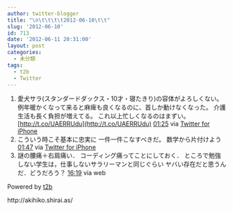 ```yaml
---
author: twitter-blogger
title: "\n\t\t\t\t2012-06-10\t\t"
slug: '2012-06-10'
id: 713
date: '2012-06-11 20:31:00'
layout: post
categories:
  - 未分類
tags:
  - t2b
  - Twitter
---
```


<div xmlns:georss="http://www.georss.org/georss">

1.  <span><span>愛犬サラ(スタンダードダックス・10才・寝たきり)の容体がよろしくない。 例年暖かくなって来ると麻痺も良くなるのに、首しか動けなくなった。 介護生活も長く負担が増えてる。 これ以上忙しくなるのはまずい。 [http://t.co/UAERRUdu](http://t.co/UAERRUdu)</span> <span>[<span>01:25</span>](http://twitter.com/o_ob/status/211796187928477696) <span>via [Twitter for iPhone](http://twitter.com/#!/download/iphone)</span></span></span>
2.  <span><span>こういう時こそ基本に忠実に 一件一件こなすべきだ。 数学から片付けよう</span> <span>[<span>01:47</span>](http://twitter.com/o_ob/status/211801818748030976) <span>via [Twitter for iPhone](http://twitter.com/#!/download/iphone)</span></span></span>
3.  <span><span>謎の腰痛＋右肩痛い． コーディング痛ってことにしておく． ところで勉強しない学生は，仕事しないサラリーマンと同じぐらい ヤバい存在だと思うんだ．どうだろう？</span> <span>[<span>16:19</span>](http://twitter.com/o_ob/status/212021292092764160) <span>via web</span></span></span>

</div>

Powered by [t2b](http://t2b.utilz.jp/)

<div>http://akihiko.shirai.as/</div>
